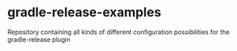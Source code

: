 # gradle-release-examples
Repository containing all kinds of different configuration possibilities for the gradle-release plugin
